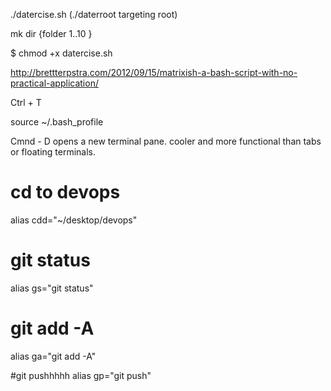 <!-- cheet sheet for favorite bash commands and scripts loaded into /users -->
./datercise.sh (./daterroot targeting root)

<!-- brace expansion: using braces to extend a command: -->
mk dir {folder 1..10 }

<!-- use chmod +x to make your bash file executable! -->
$ chmod +x datercise.sh

<!-- matrix effect for bash -->
http://brettterpstra.com/2012/09/15/matrixish-a-bash-script-with-no-practical-application/

<!-- hit tab to complete file or command  -->

<!-- swap last two characters -->
Ctrl + T

<!-- use this to reset terminal to access new .bash_profile changes w/o quitting and reopening  -->
source ~/.bash_profile

<!-- multi panes in iterm2 -->
Cmnd - D opens a new terminal pane. cooler and more functional than tabs or floating terminals.

<!-- set those aliases! not part of specs but i ended up setting these. im using zsh and it took me a while to figure out the zsh equivalent of bashrc / profile. devops is where i keep my programstuff. aliases for location are tight. will def be using more aliases as the filesystem on this computer expands-->
# cd to devops
alias cdd="~/desktop/devops"

# git status
alias gs="git status"

# git add -A
alias ga="git add -A"

#git pushhhhh
alias gp="git push"
